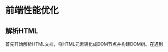 # 前端性能优化

## 解析HTML

首先开始解析HTML文档，将HTML元素转化成DOM节点并构建DOM树。在遇到<script>标记时便立即解析并执行脚本，直到脚本执行完成才继续解析HTML文档。如果脚本是外部的，会等待资源获取完成后再继续解析。如果脚本指定了defer属性，便不会停止解析文档，而是等到解析结束后开始执行。HTML5增加了async属性标记脚本为异步，脚本将在其它线程解析并执行。在遇到样式表并解析时，理论上说，样式表不会改变DOM树，因此似乎没有理由等待样式表并停止文档解析。但这有涉及一个问题，就是在文档解析阶段，脚本去请求样式信息，如果样式并没有加载且解析，脚本将会获得错误的回复。WebKit仅在脚本尝试访问的样式属性可能受未加载的样式表影响时才会阻止脚本。

### 预解析

WebKit和Firefox做了优化。当执行脚本时，其它线程解析剩余的文档并找出并加载需要通过网络加载的资源。这样，资源可以并行加载从而提高总体速度。注意：仅解析外部资源的引用（例如外部脚本、样式表和图片），不会修改DOM树。

## 渲染

首先构建渲染树，渲染树由可视化DOM元素构成，并且通过样式来计算出每个元素的可视化属性。渲染树构建完成后，开始计算位置和大小，这个过程称为布局或重排。然后遍历渲染树，将渲染树上的内容绘制在屏幕上。

当渲染树发生了变化，产生变化的节点和它的子节点会被标记为dirty，表示为需要更新布局。

当DOM树更新，从而更新渲染树，然后对标记为dirty的部分进行重新布局和绘制。

某些变化会触发整个渲染树的重新布局和绘制：

1. 影响所有渲染对象的全局样式更改，例如字体大小更改。
2. 屏幕大小调整。

## 性能优化

1. 避免重定向
2. 对资源启用gzip压缩
3. 提升服务器响应时间
4. 使用浏览器缓存
   * 使用请求头`Cache-Control`指定浏览器如何缓存资源
   * 使用请求头`ETag`提供了一个重新验证令牌，该令牌是由浏览器自动发送的，用于检查自上次请求相应资源后该资源是否发生了变化。
5. 缩减资源的大小
   * 缩减HTML的大小，请尝试使用 [HTMLMinifier](https://github.com/kangax/html-minifier)。
   * 缩减CSS的大小，请尝试使用 [CSSNano](https://github.com/ben-eb/cssnano) 和 [csso](https://github.com/css/csso)。
   * 缩减JavaScript的大小，请尝试使用 [UglifyJS](https://github.com/mishoo/UglifyJS2)。
6. 优化图片
   1. 针对GIF、PNG、JPEG图片进行优化
      * **GIF** 和 **PNG** 均是无损格式，因为压缩过程不会对这两类图片的外观做出任何修改。对于静止图片，PNG 可以实现更好的压缩宽高比和更好的外观质量。对于动画图片，请考虑使用 `video` 元素（而不是 GIF）以实现更好的压缩效果。
        * 始终将 GIF 转换为 PNG 格式，除非原始图片是动画图片或非常小（不足几百字节）。
        * 对于 GIF 和 PNG，如果所有像素都是不透明的，请移除 Alpha 通道。
      * **JPEG** 是一种有损格式。压缩过程会去除此类图片的外观细节，但压缩宽高比可能会是 GIF 或 PNG 的 10 倍。
        * 如果图片质量较高，请将其降至 85。当图片质量大于 85 时，图片会迅速变大，但外观上的改善却微乎其微。
        * 将色度采样率降至 4:2:0，因为人类视觉系统对亮度（与颜色相较而言）更敏感。
        * 对超过 10k 字节的图片使用渐进式格式。渐进式 JPEG 通常可为大型图片实现更高的压缩宽高比（与基准 JPEG 相较而言），并具有渐进式呈现图片的优势。
        * 如果图片是黑白的，请使用灰度色彩空间。
7. 减少CSS对首屏渲染的影响
   1. 优先加载与首屏渲染相关的CSS，其余样式等到首屏渲染后加载
   2. 减少CSS网络请求的次数（如果外部CSS资源较小，可内嵌到HTML文档中）
8. 优化首屏内容的大小（通常限制在压缩后14.6kB）
   1. 优先加载网页的主要内容
   2. 减少资源的大小
      * 最小化HTML、CSS、JavaScript的大小（例如使用terser压缩代码）
      * 尽可能考虑使用CSS，而非图片
      * 启用gzip压缩
9. 减少脚本对首屏渲染的影响
   1. 把对首次渲染不重要的脚本设为异步加载或延迟加载
   2. 减少网络请求的次数（如果外部脚本较小，可内嵌到HTML文档中，以避免产生额外的网络请求）
   3. 异步加载：防止脚本阻止DOM构建`<script async src="my.js">`
   4. 延迟加载：推迟到首屏渲染后加载

## 性能优化实践

1. 减少资源大小

   - 通过webpack的TerserPlugin插件移除JavaScript和CSS中不必要的字符

   - 避免多次引入相同的脚本

     当使用webpack打包时，使用webpack的SplitChunksPlugin插件提取共同的依赖到单独的块中

   - 开启Gzip压缩

     HTTP/1.1开始请求头支持Accept-Encoding

     `Accept-Encoding: gzip, deflate`

     服务器用使用列表中的方法压缩响应返回Content-Encoding头

     `Content-Encoding: gzip`

2. 减少HTTP请求

   - 通过webpack打包，合并资源
   - CSS Sprites：把背景图片整合到一个图片文件，配合`background-image`和`background-position`使用
   - Image maps：不推荐
   - 内联图片：不能缓存，会增加文档大小。例如`<img src="data:image/png;base64,iVBOR....>`

3. 减少资源对首屏的影响

   - 延迟加载对首屏渲染不重要的CSS和JavaScript

     使用webpack打包时，使用import()动态导入，webpack默认将其分离到一个单独的包中，然后按需加载

   - 异步加载脚本，不会阻塞文档解析：`<script async src="my.js">`

4. 使用CDN：将静态内容从其应用程序Web服务器移至CDN

5. 优先使用外部JavaScript和CSS：可缓存

6. 添加Expires或Cache-Control头：强制缓存

   ```
   cache-control: max-age=xxxx，public // 客户端和代理服务器都可以缓存该资源
   cache-control: max-age=xxxx，private　// 客户端可以缓存该资源；代理服务器不缓存
   cache-control: max-age=xxxx，immutable // 手动刷新也使用缓存
   cache-control: no-cache // 走协商缓存
   cache-control: no-store // 不缓存
   ```

   

7. 配置ETags：协商缓存

   如果响应返回ETag头，在接下来的请求当中使用If-None-Match头用于验证缓存资源

   Last-Modified被认为是弱验证

   返回304 Not Modified指示浏览器使用缓存

   ```
         HTTP/1.1 200 OK
         Last-Modified: Tue, 12 Dec 2006 03:03:59 GMT
         ETag: "10c24bc-4ab-457e1c1f"
         Content-Length: 12195
   ```

   ```
         GET /i/yahoo.gif HTTP/1.1
         Host: us.yimg.com
         If-Modified-Since: Tue, 12 Dec 2006 03:03:59 GMT
         If-None-Match: "10c24bc-4ab-457e1c1f"
         HTTP/1.1 304 Not Modified
   ```

8. 使Ajax可缓存：通过添加Expires或Cache-Control头使响应缓存

   需要解决一个问题：当数据库更新时，需要通过浏览器重新请求

   通过添加时间戳到URL中例如`&t=1190241612`，如果没有更新，时间戳将不变；如果有更新，新的时间戳将确保URL与缓存的响应不匹配。

9. 将样式表放在顶部：样式表不会阻止文档解析，但会影响渲染，越早加载越好

10. 将脚本放在底部：如果脚本正在下载，则不会开始下载其它资源

11. 预加载：利用空闲时间加载。例如：

    ```html
    <link rel="prefetch" href="myFont.woff2" as="font"
          type="font/woff2" crossorigin="anonymous">
    ```

12. 减少DNS查找

13. 避免重定向

14. 减少DOM元素数量

15. 优化图片

16. 优化CSS Sprites

17. 不要使用比需要更大的图片

18. 使favicon.ico小且可缓存